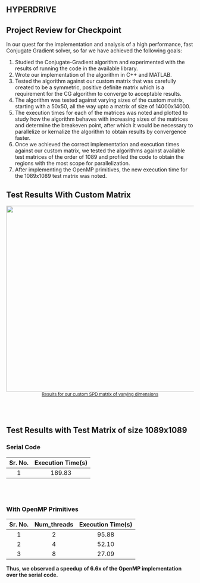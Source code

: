 ## HYPERDRIVE

## Project Review for Checkpoint
In our quest for the implementation and analysis of a high performance, fast Conjugate Gradient solver, so far we have achieved the following goals:
1. Studied the Conjugate-Gradient algorithm and experimented with the results of running the code in the available library.
2. Wrote our implementation of the algorithm in C++ and MATLAB.
3. Tested the algorithm against our custom matrix that was carefully created to be a symmetric, positive definite matrix which is a requirement for the CG algorithm to converge to acceptable results.
4. The algorithm was tested against varying sizes of the custom matrix, starting with a 50x50, all the way upto a matrix of size of 14000x14000.
5. The execution times for each of the matrices was noted and plotted to study how the algorithm behaves with increasing sizes of the matrices and determine the breakeven point, after which it would be necessary to parallelize or kernalize the algorithm to obtain results by convergence faster.
5. Once we achieved the correct implementation and execution times against our custom matrix, we tested the algorithms against available test matrices of the order of 1089 and profiled the code to obtain the regions with the most scope for parallelization.
6. After implementing the OpenMP primitives, the new execution time for the 1089x1089 test matrix was noted.

## Test Results With Custom Matrix
<img src="https://millenniumfalcon418.github.io/hyperdrive/images/exec.png" width="1200" height="500" />
<!--![Results for our custom SPD matrix of varying dimensions](images/exec.png)-->
<div style="text-align: center;"><small><a href="https://millenniumfalcon418.github.io/hyperdrive/executiontimevsN">Results for our custom SPD matrix of varying dimensions</a></small></div>

<br> </br>

## Test Results with Test Matrix of size 1089x1089
### Serial Code


| Sr. No.   |  Execution Time(s)   |
|:----------:|:------:|
|1	|189.83|

<br> </br>

### With OpenMP Primitives


| Sr. No.   |      Num_threads      |  Execution Time(s) |
|:----------:|:-------------:|:------:|
|1	|2	|95.88|
|2	|4	|52.10|
|3	|8	|27.09|

**Thus, we observed a speedup of 6.6x of the OpenMP implementation over the serial code.**
